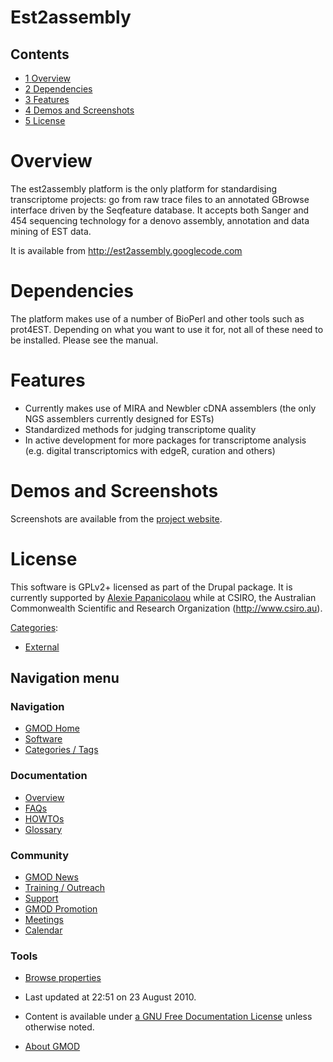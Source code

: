 



<span id="top"></span>




# <span dir="auto">Est2assembly</span>










## Contents



- [<span class="tocnumber">1</span>
  <span class="toctext">Overview</span>](#Overview)
- [<span class="tocnumber">2</span>
  <span class="toctext">Dependencies</span>](#Dependencies)
- [<span class="tocnumber">3</span>
  <span class="toctext">Features</span>](#Features)
- [<span class="tocnumber">4</span> <span class="toctext">Demos and
  Screenshots</span>](#Demos_and_Screenshots)
- [<span class="tocnumber">5</span>
  <span class="toctext">License</span>](#License)



# <span id="Overview" class="mw-headline">Overview</span>

The est2assembly platform is the only platform for standardising
transcriptome projects: go from raw trace files to an annotated GBrowse
interface driven by the Seqfeature database. It accepts both Sanger and
454 sequencing technology for a denovo assembly, annotation and data
mining of EST data.

It is available from
<a href="http://est2assembly.googlecode.com" class="external free"
rel="nofollow">http://est2assembly.googlecode.com</a>

# <span id="Dependencies" class="mw-headline">Dependencies</span>

The platform makes use of a number of BioPerl and other tools such as
prot4EST. Depending on what you want to use it for, not all of these
need to be installed. Please see the manual.

# <span id="Features" class="mw-headline">Features</span>

- Currently makes use of MIRA and Newbler cDNA assemblers (the only NGS
  assemblers currently designed for ESTs)
- Standardized methods for judging transcriptome quality
- In active development for more packages for transcriptome analysis
  (e.g. digital transcriptomics with edgeR, curation and others)

# <span id="Demos_and_Screenshots" class="mw-headline">Demos and Screenshots</span>

Screenshots are available from the
<a href="http://code.google.com/p/est2assembly/wiki/Demonstration"
class="external text" rel="nofollow">project website</a>.

# <span id="License" class="mw-headline">License</span>

This software is GPLv2+ licensed as part of the Drupal package. It is
currently supported by [Alexie
Papanicolaou](User%3AAlpapan "User%3AAlpapan") while at CSIRO, the
Australian Commonwealth Scientific and Research Organization
(<a href="http://www.csiro.au" class="external free"
rel="nofollow">http://www.csiro.au</a>).




[Categories](Special%3ACategories "Special%3ACategories"):


- [External](Category%3AExternal "Category%3AExternal")






## Navigation menu









### Navigation



- <span id="n-GMOD-Home">[GMOD Home](Main_Page)</span>
- <span id="n-Software">[Software](GMOD_Components)</span>
- <span id="n-Categories-.2F-Tags">[Categories /
  Tags](Categories)</span>




### Documentation



- <span id="n-Overview">[Overview](Overview)</span>
- <span id="n-FAQs">[FAQs](Category%3AFAQ)</span>
- <span id="n-HOWTOs">[HOWTOs](Category%3AHOWTO)</span>
- <span id="n-Glossary">[Glossary](Glossary)</span>




### Community



- <span id="n-GMOD-News">[GMOD News](GMOD_News)</span>
- <span id="n-Training-.2F-Outreach">[Training /
  Outreach](Training_and_Outreach)</span>
- <span id="n-Support">[Support](Support)</span>
- <span id="n-GMOD-Promotion">[GMOD Promotion](GMOD_Promotion)</span>
- <span id="n-Meetings">[Meetings](Meetings)</span>
- <span id="n-Calendar">[Calendar](Calendar)</span>




### Tools

- <span id="t-smwbrowselink"><a href="Special%3ABrowse/Est2assembly" rel="smw-browse">Browse
  properties</a></span>



- <span id="footer-info-lastmod">Last updated at 22:51 on 23 August
  2010.</span>
<!-- - <span id="footer-info-viewcount">11,388 page views.</span> -->
- <span id="footer-info-copyright">Content is available under
  <a href="http://www.gnu.org/licenses/fdl-1.3.html" class="external"
  rel="nofollow">a GNU Free Documentation License</a> unless otherwise
  noted.</span>

<!-- -->

- <span id="footer-places-about">[About
  GMOD](GMOD%3AAbout "GMOD%3AAbout")</span>

<!-- -->




